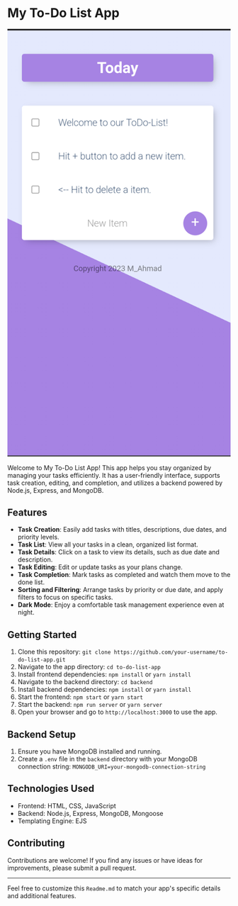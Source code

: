 # My To-Do List App

![App Screenshot](appSC.png)

Welcome to My To-Do List App! This app helps you stay organized by managing your tasks efficiently. It has a user-friendly interface, supports task creation, editing, and completion, and utilizes a backend powered by Node.js, Express, and MongoDB.

## Features

- **Task Creation**: Easily add tasks with titles, descriptions, due dates, and priority levels.
- **Task List**: View all your tasks in a clean, organized list format.
- **Task Details**: Click on a task to view its details, such as due date and description.
- **Task Editing**: Edit or update tasks as your plans change.
- **Task Completion**: Mark tasks as completed and watch them move to the done list.
- **Sorting and Filtering**: Arrange tasks by priority or due date, and apply filters to focus on specific tasks.
- **Dark Mode**: Enjoy a comfortable task management experience even at night.

## Getting Started

1. Clone this repository: `git clone https://github.com/your-username/to-do-list-app.git`
2. Navigate to the app directory: `cd to-do-list-app`
3. Install frontend dependencies: `npm install` or `yarn install`
4. Navigate to the backend directory: `cd backend`
5. Install backend dependencies: `npm install` or `yarn install`
6. Start the frontend: `npm start` or `yarn start`
7. Start the backend: `npm run server` or `yarn server`
8. Open your browser and go to `http://localhost:3000` to use the app.

## Backend Setup

1. Ensure you have MongoDB installed and running.
2. Create a `.env` file in the `backend` directory with your MongoDB connection string: `MONGODB_URI=your-mongodb-connection-string`

## Technologies Used

- Frontend: HTML, CSS, JavaScript
- Backend: Node.js, Express, MongoDB, Mongoose
- Templating Engine: EJS

## Contributing

Contributions are welcome! If you find any issues or have ideas for improvements, please submit a pull request. 

---

Feel free to customize this `Readme.md` to match your app's specific details and additional features.
